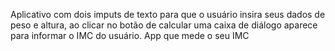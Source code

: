 Aplicativo com dois imputs de texto para que o usuário insira seus dados de peso e altura, ao clicar no botão de calcular uma caixa de diálogo aparece para informar o IMC do usuário.
App que mede o seu IMC
